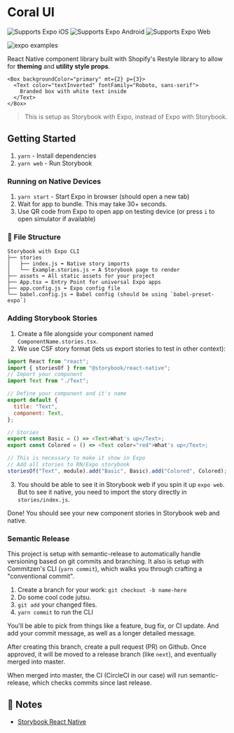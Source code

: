 # Coral UI

<p>
  <!-- iOS -->
  <img alt="Supports Expo iOS" longdesc="Supports Expo iOS" src="https://img.shields.io/badge/iOS-4630EB.svg?style=flat-square&logo=APPLE&labelColor=999999&logoColor=fff" />
  <!-- Android -->
  <img alt="Supports Expo Android" longdesc="Supports Expo Android" src="https://img.shields.io/badge/Android-4630EB.svg?style=flat-square&logo=ANDROID&labelColor=A4C639&logoColor=fff" />
  <!-- Web -->
  <img alt="Supports Expo Web" longdesc="Supports Expo Web" src="https://img.shields.io/badge/web-4630EB.svg?style=flat-square&logo=GOOGLE-CHROME&labelColor=4285F4&logoColor=fff" />
</p>

<img alt="expo examples" src="https://i.imgur.com/j253BeR.png">

React Native component library built with Shopify's Restyle library to allow for **theming** and **utility style props**.

```
<Box backgroundColor="primary" mt={2} p={3}>
  <Text color="textInverted" fontFamily="Roboto, sans-serif">
    Branded box with white text inside
  </Text>
</Box>
```

> This is setup as Storybook with Expo, instead of Expo with Storybook.

## Getting Started

1. `yarn` - Install dependencies
1. `yarn web` - Run Storybook

### Running on Native Devices

1. `yarn start` - Start Expo in browser (should open a new tab)
1. Wait for app to bundle. This may take 30+ seconds.
1. Use QR code from Expo to open app on testing device (or press `i` to open simulator if available)

### 📁 File Structure

```
Storybook with Expo CLI
├── stories
│   ├── index.js ➡️ Native story imports
│   └── Example.stories.js ➡️ A Storybook page to render
├── assets ➡️ All static assets for your project
├── App.tsx ➡️ Entry Point for universal Expo apps
├── app.config.js ➡️ Expo config file
└── babel.config.js ➡️ Babel config (should be using `babel-preset-expo`)
```

### Adding Storybook Stories

1. Create a file alongside your component named `ComponentName.stories.tsx`.
2. We use CSF story format (lets us export stories to test in other context):

```js
import React from "react";
import { storiesOf } from "@storybook/react-native";
// Import your component
import Text from "./Text";

// Define your component and it's name
export default {
  title: "Text",
  component: Text,
};

// Stories
export const Basic = () => <Text>What's up</Text>;
export const Colored = () => <Text color="red">What's up</Text>;

// This is necessary to make it show in Expo
// Add all stories to RN/Expo storybook
storiesOf("Text", module).add("Basic", Basic).add("Colored", Colored);
```

3. You should be able to see it in Storybook web if you spin it up `expo web`. But to see it native, you need to import the story directly in `stories/index.js`.

Done! You should see your new component stories in Storybook web and native.

### Semantic Release

This project is setup with semantic-release to automatically handle versioning based on git commits and branching. It also is setup with Commitzen's CLI (`yarn commit`), which walks you through crafting a "conventional commit".

1. Create a branch for your work: `git checkout -b name-here`
1. Do some cool code jutsu.
1. `git add` your changed files.
1. `yarn commit` to run the CLI

You'll be able to pick from things like a feature, bug fix, or CI update. And add your commit message, as well as a longer detailed message.

After creating this branch, create a pull request (PR) on Github. Once approved, it will be moved to a release branch (like `next`), and eventually merged into master.

When merged into master, the CI (CircleCI in our case) will run semantic-release, which checks commits since last release.

## 📝 Notes

- [Storybook React Native](https://storybook.js.org/docs/guides/guide-react-native/)
